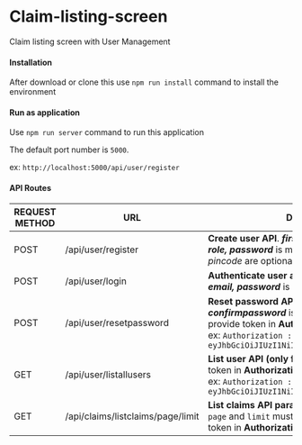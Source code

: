 # Claim-listing-screen
Claim listing screen with User Management

#### Installation
After download or clone this use ```npm run install``` command to install the environment

#### Run as application
Use ```npm run server``` command to run this application

The default port number is ```5000```.

ex: ```http://localhost:5000/api/user/register```


#### API Routes

| REQUEST METHOD | URL | Description |
| ---- | ---- | ---- |
| POST | /api/user/register | **Create user API**. ***firstname, lastname, email, role, password*** is mandatory *address, city, pincode* are optional |
| POST | /api/user/login | **Authenticate user and generate JWT token**. ***email, password*** is mandatory |
| POST | /api/user/resetpassword | **Reset password API**. ***newpassword, confirmpassword*** is mandatory also need to provide token in **Authorization** header. <br/>ex: ```Authorization : Bearer eyJhbGciOiJIUzI1NiIsInR5cCI6IkpXVCJ9.........```|
| GET | /api/user/listallusers | **List user API (only for user role admin)**. Provide token in **Authorization** header. <br/>ex: ```Authorization : Bearer eyJhbGciOiJIUzI1NiIsInR5cCI6IkpXVCJ9.........```|
| GET | /api/claims/listclaims/page/limit | **List claims API parameters for page and limit**. <br/> ```page``` and ```limit``` must be number. Need to provide token in **Authorization** header |
